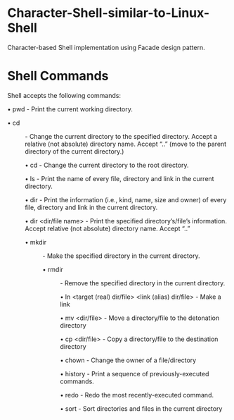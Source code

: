 # Character-Shell-similar-to-Linux-Shell

Character-based Shell implementation using Facade design pattern. 

# Shell Commands

Shell accepts the following commands:

• pwd - Print the current working directory.

• cd <dir name> - Change the current directory to the specified directory. Accept a relative (not absolute) directory name. Accept “..”
(move to the parent directory of the current directory.)

• cd - Change the current directory to the root directory.

• ls - Print the name of every file, directory and link in the current directory.

• dir - Print the information (i.e., kind, name, size and owner) of every file, directory and link in the current directory.

• dir <dir/file name> - Print the specified directory’s/file’s information. Accept relative (not absolute) directory name. Accept “..”

• mkdir <dir name> - Make the specified directory in the current directory.

• rmdir <dir name> - Remove the specified directory in the current directory.

• ln <target (real) dir/file> <link (alias) dir/file> - Make a link

• mv <dir/file> <destination dir> - Move a directory/file to the detonation directory

• cp <dir/file> <destination dir> - Copy a directory/file to the destination directory

• chown - Change the owner of a file/directory

• history - Print a sequence of previously-executed commands.

• redo - Redo the most recently-executed command.

• sort - Sort directories and files in the current directory
